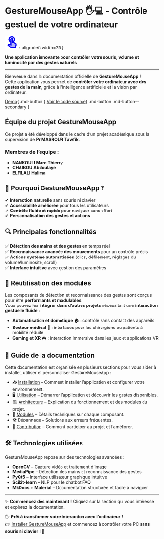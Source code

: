 # GestureMouseApp 🖐️💻 - Contrôle gestuel de votre ordinateur

![Logo](assets/logo.png){ align=left width=75 }

**Une application innovante pour contrôler votre souris, volume et luminosité par des gestes naturels**

---
Bienvenue dans la documentation officielle de **GestureMouseApp** !  
Cette application vous permet de **contrôler votre ordinateur avec des gestes de la main**, grâce à l’intelligence artificielle et la vision par ordinateur.

[Demo](https://drive.google.com/file/d/16CQJvrRx1UPQuvXC_WplR7JXDv-YWoEg/view){ .md-button } 
[Voir le code source](https://github.com/Marc1T/gestureControl){ .md-button .md-button--secondary }

## Équipe du projet GestureMouseApp

Ce projet a été développé dans le cadre d’un projet académique sous la supervision de **Pr MASROUR Tawfik**.  

### Membres de l’équipe :
- **NANKOULI Marc Thierry**
- **CHAIBOU Abdoulaye**
- **ELFILALI Halima**
  
## 🚀 **Pourquoi GestureMouseApp ?**
✔ **Interaction naturelle** sans souris ni clavier  
✔ **Accessibilité améliorée** pour tous les utilisateurs  
✔ **Contrôle fluide et rapide** pour naviguer sans effort  
✔ **Personnalisation des gestes et actions**  

## 🔍 **Principales fonctionnalités**
✅ **Détection des mains et des gestes** en temps réel  
✅ **Reconnaissance avancée des mouvements** pour un contrôle précis  
✅ **Actions système automatisées** (clics, défilement, réglages du volume/luminosité, scroll)  
✅ **Interface intuitive** avec gestion des paramètres  

## 🔗 Réutilisation des modules  
Les composants de détection et reconnaissance des gestes sont conçus pour être **performants et modulables**.  
Vous pouvez les **intégrer dans d’autres projets** nécessitant une **interaction gestuelle fluide** :  
- **Automatisation et domotique** 🏠 : contrôle sans contact des appareils  
- **Secteur médical** 🏥 : interfaces pour les chirurgiens ou patients à mobilité réduite  
- **Gaming et XR** 🎮 : interaction immersive dans les jeux et applications VR

## 📌 **Guide de la documentation**
Cette documentation est organisée en plusieurs sections pour vous aider à installer, utiliser et personnaliser GestureMouseApp :

- 📥 [Installation](install/setup.md) – Comment installer l’application et configurer votre environnement.
- 🖥️ [Utilisation](usage/start.md) – Démarrer l’application et découvrir les gestes disponibles.
- 🏗️ [Architecture](architecture/files.md) – Explication du fonctionnement et des modules du projet.
- 🔧 [Modules](modules/gesture_detection.md) – Détails techniques sur chaque composant.
- 🛠️ [Dépannage](troubleshooting/errors.md) – Solutions aux erreurs fréquentes.
- 🚀 [Contribution](contribute/how.md) – Comment participer au projet et l’améliorer.

## 🛠️ **Technologies utilisées**
GestureMouseApp repose sur des technologies avancées :
- **OpenCV** – Capture vidéo et traitement d’image
- **MediaPipe** – Détection des mains et reconnaissance des gestes
- **PyQt5** – Interface utilisateur graphique intuitive
- **Scikit-learn** – NLP pour le chatbot FAQ
- **MkDocs + Material** – Documentation structurée et facile à naviguer  

---

✨ **Commencez dès maintenant !** Cliquez sur la section qui vous intéresse et explorez la documentation.  

🖐️ **Prêt à transformer votre interaction avec l’ordinateur ?**  
👉 [Installer GestureMouseApp](install/setup.md) et commencez à contrôler votre PC **sans souris ni clavier** ! 🚀  
